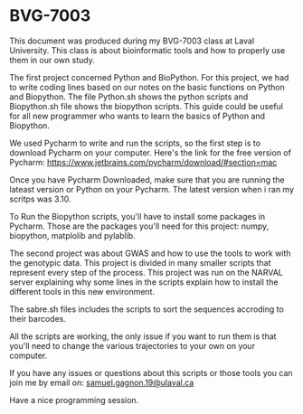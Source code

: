 # BVG-7003
This document was produced during my BVG-7003 class at Laval University. This class is about bioinformatic tools and how to properly use them in our own study. 

The first project concerned Python and BioPython. 
For this project, we had to write coding lines based on our notes on the basic functions on Python and Biopython. The file Python.sh shows the python scripts and Biopython.sh file shows the biopython scripts.
This guide could be useful for all new programmer who wants to learn the basics of Python and Biopython.

We used Pycharm to write and run the scripts, so the first step is to download Pycharm on your computer. Here's the link for the free version of Pycharm: https://www.jetbrains.com/pycharm/download/#section=mac

Once you have Pycharm Downloaded, make sure that you are running the lateast version or Python on your Pycharm. The latest version when i ran my scritps was 3.10.

To Run the Biopython scripts, you'll have to install some packages in Pycharm. Those are the packages you'll need for this project: numpy, biopython, matplolib and pylablib.


The second project was about GWAS and how to use the tools to work with the genotypic data. This project is divided in many smaller scripts that represent every step of the process. 
This project was run on the NARVAL server explaining why some lines in the scripts explain how to install the different tools in this new environment. 

The sabre.sh files includes the scripts to sort the sequences accroding to their barcodes.


All the scripts are working, the only issue if you want to run them is that you'll need to change the various trajectories to your own on your computer. 

If you have any issues or questions about this scripts or those tools you can join me by email on: samuel.gagnon.19@ulaval.ca

Have a nice programming session. 


